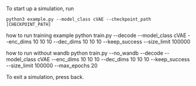 To start up a simulation, run

```
python3 example.py --model_class cVAE --checkpoint_path [CHECKPOINT_PATH]
```

how to run training example
python train.py --decode --model_class cVAE --enc_dims 10 10 10 --dec_dims 10 10 10 --keep_success --size_limit 100000

how to run without wandb
python train.py --no_wandb --decode --model_class cVAE --enc_dims 10 10 10 --dec_dims 10 10 10 --keep_success --size_limit 100000 --max_epochs 20


To exit a simulation, press back.
